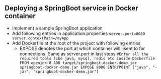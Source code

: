 ## Deploying a SpringBoot service in Docker container
- Implement a sample SpringBoot application
- Add following entries in application.properties
        ```
        server.port=8080
        server.contextPath=/myApp
        ```
- Add Dockerfile at the root of the project with following entries
  - EXPOSE denotes the port at which container will lisent to for connections. Same as server.port in last steps
        ```
        #Enter all the required tools like java, mysql, redis etc inside Dockerfile
        FROM openjdk:8
        ADD target/springboot-docker-demo.jar springboot-docker-demo.jar
        EXPOSE 8080
        ENTRYPOINT ["java", "-jar", "springboot-docker-demo.jar"]
        ```
        
 

